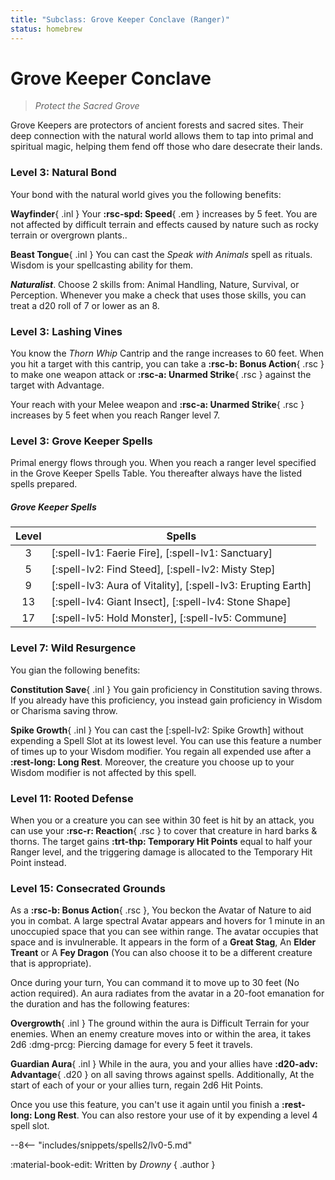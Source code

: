 ```yaml
---
title: "Subclass: Grove Keeper Conclave (Ranger)"
status: homebrew
---
```


<p style="display:none">
Protect the Sacred Grove
</p>

# Grove Keeper Conclave

> *Protect the Sacred Grove*

Grove Keepers are protectors of ancient forests and sacred sites. Their deep connection with the natural world allows them to tap into primal and spiritual magic, helping them fend off those who dare desecrate their lands.

### Level 3: Natural Bond

Your bond with the natural world gives you the following benefits:

**Wayfinder**{ .inl } Your **:rsc-spd: Speed**{ .em } increases by 5 feet. You are not affected by difficult terrain and effects caused by nature such as rocky terrain or overgrown plants..

**Beast Tongue**{ .inl } You can cast the *Speak with Animals* spell as rituals. Wisdom is your spellcasting ability for them.

***Naturalist***. Choose 2 skills from: Animal Handling, Nature, Survival, or Perception. Whenever you make a check that uses those skills, you can treat a d20 roll of 7 or lower as an 8.

### Level 3: Lashing Vines

You know the *Thorn Whip* Cantrip and the range increases to 60 feet. When you hit a target with this cantrip, you can take a **:rsc-b: Bonus Action**{ .rsc } to make one weapon attack or **:rsc-a: Unarmed Strike**{ .rsc } against the target with Advantage.

Your reach with your Melee weapon and **:rsc-a: Unarmed Strike**{ .rsc } increases by 5 feet when you reach Ranger level 7.

### Level 3: Grove Keeper Spells

Primal energy flows through you. When you reach a ranger level specified in the Grove Keeper Spells Table. You thereafter always have the listed spells prepared.

##### Grove Keeper Spells

| Level | Spells |
|:-:|---|
| 3 | [:spell-lv1: Faerie Fire], [:spell-lv1: Sanctuary] |
| 5 | [:spell-lv2: Find Steed], [:spell-lv2: Misty Step] |
| 9 | [:spell-lv3: Aura of Vitality], [:spell-lv3: Erupting Earth] |
| 13 | [:spell-lv4: Giant Insect], [:spell-lv4: Stone Shape] |
| 17 | [:spell-lv5: Hold Monster], [:spell-lv5: Commune] |

### Level 7: Wild Resurgence

You gian the following benefits:

**Constitution Save**{ .inl } You gain proficiency in Constitution saving throws. If you already have this proficiency, you instead gain proficiency in Wisdom or Charisma saving throw.

**Spike Growth**{ .inl } You can cast the [:spell-lv2: Spike Growth] without expending a Spell Slot at its lowest level. You can use this feature a number of times up to your Wisdom modifier. You regain all expended use after a **:rest-long: Long Rest**. Moreover, the creature you choose up to your Wisdom modifier is not affected by this spell.

### Level 11: Rooted Defense

When you or a creature you can see within 30 feet is hit by an attack, you can use your **:rsc-r: Reaction**{ .rsc } to cover that creature in hard barks & thorns. The target gains **:trt-thp: Temporary Hit Points** equal to half your Ranger level, and the triggering damage is allocated to the Temporary Hit Point instead.

### Level 15: Consecrated Grounds

As a **:rsc-b: Bonus Action**{ .rsc }, You beckon the Avatar of Nature to aid you in combat. A large spectral Avatar appears and hovers for 1 minute in an unoccupied space that you can see within range. The avatar occupies that space and is invulnerable. It appears in the form of a **Great Stag**, An **Elder Treant** or A **Fey Dragon** (You can also choose it to be a different creature that is appropriate).

Once during your turn, You can command it to move up to 30 feet (No action required). An aura radiates from the avatar in a 20-foot emanation for the duration and has the following features:

**Overgrowth**{ .inl } The ground within the aura is Difficult Terrain for your enemies. When an enemy creature moves into or within the area, it takes 2d6 :dmg-prcg: Piercing damage for every 5 feet it travels.

**Guardian Aura**{ .inl } While in the aura, you and your allies have **:d20-adv: Advantage**{ .d20 } on all saving throws against spells. Additionally, At the start of each of your or your allies turn, regain 2d6 Hit Points.

Once you use this feature, you can't use it again until you finish a **:rest-long: Long Rest**. You can also restore your use of it by expending a level 4 spell slot.

--8<-- "includes/snippets/spells2/lv0-5.md"

:material-book-edit: Written by *Drowny*
{ .author }